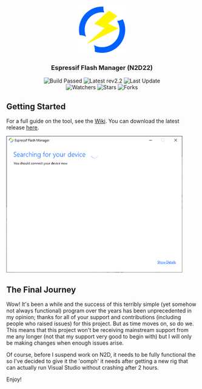 <p align="center">
  <img alt="Logo" height=128 width=auto src="./github/icon.png"/>
</p>
<h3 align="center">
  Espressif Flash Manager (N2D22)
</h3>
<p align="center">
  <img alt="Build Passed" src="https://img.shields.io/static/v1?label=Build&message=Passed&color=limegreen&style=flat-square&logo=visualstudio"/>
  <img alt="Latest rev2.2" src="https://img.shields.io/static/v1?label=Latest&message=rev2.2&color=limegreen&style=flat-square"/>
  <img alt="Last Update" src="https://img.shields.io/static/v1?label=Last%20Update&message=26th%20March%202023&color=dodgerblue&style=flat-square"/>
  <br>
  <img alt="Watchers" src="https://img.shields.io/github/watchers/a4004/n2d?label=Watchers&style=flat-square&logo=github">
  <img alt="Stars" src="https://img.shields.io/github/stars/a4004/n2d?label=Stars&style=flat-square&logo=github">
  <img alt="Forks" src="https://img.shields.io/github/forks/a4004/n2d?label=Forks&style=flat-square&logo=github">
</p>

## Getting Started
For a full guide on the tool, see the [Wiki](https://github.com/pseudo8086/n2d/wiki). You can download the latest release [here](https://github.com/pseudo8086/n2d/releases/latest).

<img alt="N2D22 Main Window" height=360 width=auto src="./github/n2d-main.png"/>


## The Final Journey
Wow! It's been a while and the success of this terribly simple (yet somehow not always functional) program over the years has been unprecedented in my opinion; thanks for all of your support and contributions (including people who raised issues) for this project. But as time moves on, so do we. This means that this project won't be receiving mainstream support from me any longer (not that my support very good to begin with) but I will only be making changes when enough issues arise.

Of course, before I suspend work on N2D, it needs to be fully functional the so I've decided to give it the 'oomph' it needs after getting a new rig that can actually run Visual Studio without crashing after 2 hours.

Enjoy!
  


